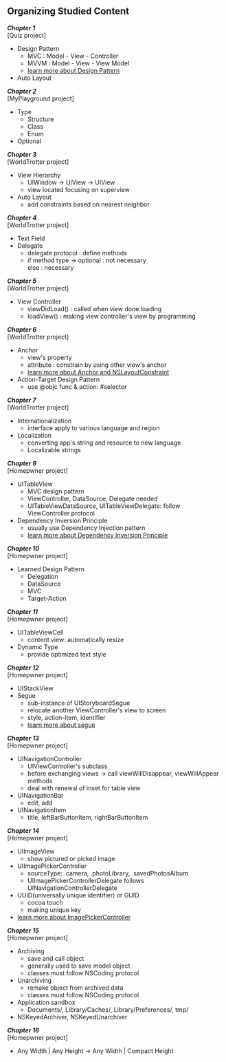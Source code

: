 ## Organizing Studied Content

***Chapter 1***  
[Quiz project]
- Design Pattern
  - MVC : Model - View - Controller
  - MVVM : Model - View - View Model
  - [learn more about Design Pattern](https://www.raywenderlich.com/160651/design-patterns-ios-using-swift-part-12)
- Auto Layout

***Chapter 2***  
[MyPlayground project]
- Type
  - Structure
  - Class
  - Enum
- Optional

***Chapter 3***  
[WorldTrotter project]
- View Hierarchy
  - UIWindow -> UIView -> UIView
  - view located focusing on superview
- Auto Layout
  - add constraints based on nearest neighbor

***Chapter 4***  
[WorldTrotter project]
- Text Field
- Delegate
  - delegate protocol : define methods
  - if method type -> optional : not necessary  
  else : necessary

***Chapter 5***  
[WorldTrotter project]
- View Controller
  - viewDidLoad() : called when view done loading
  - loadView() : making view controller's view by programming


***Chapter 6***  
[WorldTrotter project]
- Anchor
  - view's property
  - attribute : constrain by using other view's anchor
  - [learn more about Anchor and NSLayoutConstraint](https://developer.apple.com/library/content/documentation/UserExperience/Conceptual/AutolayoutPG/ProgrammaticallyCreatingConstraints.html)
- Action-Target Design Pattern
  - use @objc func & action: #selector

***Chapter 7***  
[WorldTrotter project]
- Internationalization
  - interface apply to various language and region
- Localization
  - converting app's string and resource to new language
  - Localizable.strings

***Chapter 9***  
[Homepwner project]
- UITableView
  - MVC design pattern
  - ViewController, DataSource, Delegate needed
  - UITableViewDataSource, UITableViewDelegate: follow ViewController protocol
- Dependency Inversion Principle
  - usually use Dependency Injection pattern
  - [learn more about Dependency Inversion Principle](http://vandbt.tistory.com/42)

***Chapter 10***  
[Homepwner project]
- Learned Design Pattern
  - Delegation
  - DataSource
  - MVC
  - Target-Action

***Chapter 11***  
[Homepwner project]
- UITableViewCell
  - content view: automatically resize
- Dynamic Type
  - provide optimized text style

***Chapter 12***  
[Homepwner project]
- UIStackView
- Segue
  - sub-instance of UIStoryboardSegue
  - relocate another ViewController's view to screen
  - style, action-item, identifier
  - [learn more about segue](https://developer.apple.com/library/content/featuredarticles/ViewControllerPGforiPhoneOS/UsingSegues.html)

***Chapter 13***  
[Homepwner project]
- UINavigationController
  - UIViewController's subclass
  - before exchanging views -> call viewWillDisappear, viewWillAppear methods
  - deal with renewal of inset for table view
- UINavigationBar
  - edit, add
- UINavigationItem
  - title, leftBarButtonItem, rightBarButtonItem

***Chapter 14***  
[Homepwner project]
- UIImageView
  - show pictured or picked image
- UIImagePickerController
  - sourceType: .camera, .photoLibrary, .savedPhotosAlbum
  - UIImagePickerControllerDelegate follows UINavigationControllerDelegate
- UUID(universally unique identifier) or GUID
  - cocoa touch
  - making unique key
- [learn more about ImagePickerController](http://www.codingexplorer.com/choosing-images-with-uiimagepickercontroller-in-swift/)

***Chapter 15***  
[Homepwner project]
- Archiving
  - save and call object
  - generally used to save model object
  - classes must follow NSCoding protocol
- Unarchiving
  - remake object from archived data
  - classes must follow NSCoding protocol
- Application sandbox
  - Documents/, Library/Caches/, Library/Preferences/, tmp/
- NSKeyedArchiver, NSKeyedUnarchiver

***Chapter 16***  
[Homepwner project]
- Any Width | Any Height -> Any Width | Compact Height

